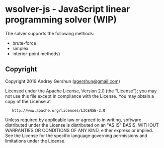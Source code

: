 # wsolver-js - JavaScript linear programming solver (WIP)

The solver supports the following methods:
* brute-force
* simplex 
* interior-point methods)


## Copyright

Copyright 2019 Andrey Gershun (agershun@gmail.com)

   Licensed under the Apache License, Version 2.0 (the "License");
   you may not use this file except in compliance with the License.
   You may obtain a copy of the License at

       http://www.apache.org/licenses/LICENSE-2.0

   Unless required by applicable law or agreed to in writing, software
   distributed under the License is distributed on an "AS IS" BASIS,
   WITHOUT WARRANTIES OR CONDITIONS OF ANY KIND, either express or implied.
   See the License for the specific language governing permissions and
   limitations under the License.
